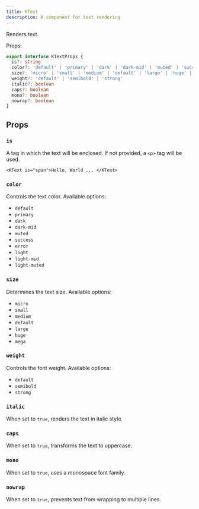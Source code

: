 ```yaml
---
title: KText
description: A component for text rendering
---
```


Renders text.

Props: 

```ts
export interface KTextProps {
  is?: string
  color?: 'default' | 'primary' | 'dark' | 'dark-mid' | 'muted' | 'success' | 'error' | 'light' | 'light-mid' | 'light-muted'
  size?: 'micro' | 'small' | 'medium' | 'default' | 'large' | 'huge' | 'mega'
  weight?: 'default' | 'semibold' | 'strong'
  italic?: boolean
  caps?: boolean
  mono?: boolean
  nowrap?: boolean
}
```
## Props

### `is`
A tag in which the text will be enclosed. If not provided, a `<p>` tag will be used.

```vue
<KText is="span">Hello, World ... </KText>
```

### `color`
Controls the text color. Available options:

- `default`
- `primary`
- `dark`
- `dark-mid`
- `muted`
- `success`
- `error`
- `light`
- `light-mid`
- `light-muted`

### `size`
Determines the text size. Available options:

- `micro`
- `small`
- `medium`
- `default`
- `large`
- `huge`
- `mega`

### `weight`
Controls the font weight. Available options:

- `default`
- `semibold`
- `strong`

### `italic`

When set to `true`, renders the text in italic style.

### `caps`

When set to `true`, transforms the text to uppercase.

### `mono`

When set to `true`, uses a monospace font family.

### `nowrap`

When set to `true`, prevents text from wrapping to multiple lines.

